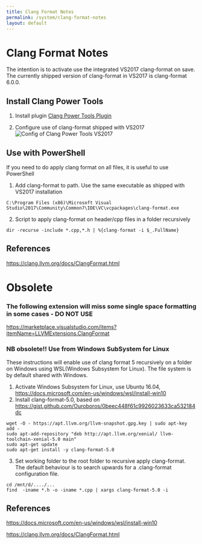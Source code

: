```yaml
---
title: Clang Format Notes
permalink: /system/clang-format-notes
layout: default
---
```


# Clang Format Notes

The intention is to activate use the integrated VS2017 clang-format on save. The currently shipped version of clang-format in VS2017 is clang-format 6.0.0.

## Install Clang Power Tools

1. Install plugin
[Clang Power Tools Plugin](https://marketplace.visualstudio.com/items?itemName=caphyon.ClangPowerTools)

2. Configure use of clang-format shipped with VS2017
![Config of Clang Power Tools VS2017]({{site.baseurl}}/assets/images/clang-power-tools.png)


## Use with PowerShell
If you need to do apply clang format on all files, it is useful to use PowerShell

1. Add clang-format to path. Use the same executable as shipped with VS2017 installation

```
C:\Program Files (x86)\Microsoft Visual Studio\2017\Community\Common7\IDE\VC\vcpackages\clang-format.exe
```

2. Script to apply clang-format on header/cpp files in a folder recursively
```
dir -recurse -include *.cpp,*.h | %{clang-format -i $_.FullName}
```

## References
https://clang.llvm.org/docs/ClangFormat.html



# Obsolete 

### The following extension will miss some single space formatting in some cases - DO NOT USE

https://marketplace.visualstudio.com/items?itemName=LLVMExtensions.ClangFormat

### NB obsolete!! Use from Windows SubSystem for Linux

These instructions will enable use of clang format 5 recursively on a folder on Windows using WSL(Windows Subsystem for Linux). The file system is by default shared with Windows.

1. Activate Windows Subsystem for Linux, use Ubuntu 16.04, https://docs.microsoft.com/en-us/windows/wsl/install-win10
2. Install clang-format-5.0, based on https://gist.github.com/Ouroboros/0beec448f61c9926023633ca532184dc
```
wget -O - https://apt.llvm.org/llvm-snapshot.gpg.key | sudo apt-key add -
sudo apt-add-repository "deb http://apt.llvm.org/xenial/ llvm-toolchain-xenial-5.0 main"
sudo apt-get update
sudo apt-get install -y clang-format-5.0
```

3. Set working folder to the root folder to recursive apply clang-format. The default behaviour is to search upwards for a .clang-format configuration file.

```
cd /mnt/d/..../...
find  -iname *.h -o -iname *.cpp | xargs clang-format-5.0 -i
```

## References
https://docs.microsoft.com/en-us/windows/wsl/install-win10

https://clang.llvm.org/docs/ClangFormat.html

